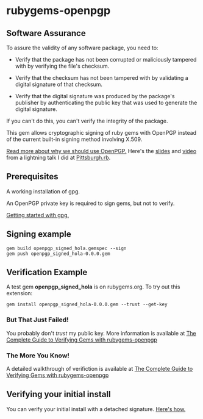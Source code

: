 rubygems-openpgp
================

Software Assurance
------------------

To assure the validity of any software package, you need to:

* Verify that the package has not been corrupted or maliciously
  tampered with by verifying the file's checksum.

* Verify that the checksum has not been tampered with by validating a
  digital signature of that checksum.

* Verify that the digital signature was produced by the package's
  publisher by authenticating the public key that was used to generate
  the digital signature.

If you can't do this, you can't verify the integrity of the package.

This gem allows cryptographic signing of ruby gems with OpenPGP
instead of the current built-in signing method involving X.509.

[Read more about why we should use OpenPGP.](./doc/motivation.md)
Here's the [slides](http://bit.ly/TUtT3S) and
[video](http://vimeo.com/album/2255908/video/59297058) from a
lightning talk I did at [Pittsburgh.rb](http://pghrb.heroku.com/).
 
Prerequisites
-------------

A working installation of gpg.

An OpenPGP private key is required to sign gems, but not to verify.

[Getting started with gpg.](./doc/getting-started-with-gpg.md)

Signing example
---------------

    gem build openpgp_signed_hola.gemspec --sign
    gem push openpgp_signed_hola-0.0.0.gem

Verification Example
--------------------

A test gem **openpgp_signed_hola** is on rubygems.org.  To try out
this extension:

    gem install openpgp_signed_hola-0.0.0.gem --trust --get-key


### But That Just Failed!

You probably don't *trust* my public key.  More information is
available at [The Complete Guide to Verifying Gems with
rubygems-openpgp](http://desolate-spire-6189.herokuapp.com/blog/the-complete-guide-to-verifying-gems-with-rubygems-openpgp.html)


### The More You Know!

A detailed walkthrough of verifiction is available at
[The Complete Guide to Verifying Gems with
rubygems-openpgp](http://desolate-spire-6189.herokuapp.com/blog/the-complete-guide-to-verifying-gems-with-rubygems-openpgp.html)


Verifying your initial install
------------------------------

You can verify your initial install with a detached signature.
[Here's
how.](./doc/verifying-initial-install.md)
